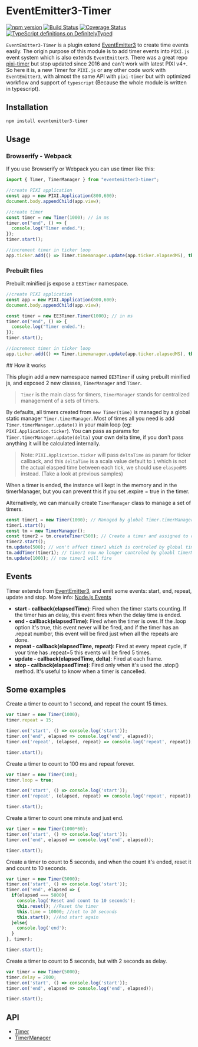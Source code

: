 EventEmitter3-Timer
======================

[![npm version](https://badge.fury.io/js/eventemitter3-timer.svg)](https://badge.fury.io/js/eventemitter3-timer)
[![Build Status](https://travis-ci.org/soimy/eventemitter3-timer.svg?branch=master)](https://travis-ci.org/soimy/eventemitter3-timer)
[![Coverage Status](https://coveralls.io/repos/github/soimy/eventemitter3-timer/badge.svg?branch=master)](https://coveralls.io/github/soimy/eventemitter3-timer?branch=master)
[![TypeScript definitions on DefinitelyTyped](http://definitelytyped.org/badges/standard-flat.svg)](http://definitelytyped.org)

`EventEmitter3-Timer` is a plugin extend [EventEmitter3](https://github.com/primus/eventemitter3) to create time events easily.
The origin purpose of this module is to add timer events into `PIXI.js` event system which is also extends `EventEmitter3`. There was a great repo [pixi-timer](https://github.com/Nazariglez/pixi-timer) but stop updated since 2016 and can't work with latest PIXI v4+. So here it is, a new Timer for `PIXI.js` or any other code work with `EventEmitter3`, with almost the same API with `pixi-timer` but with optimized workflow and support of `typescript` (Because the whole module is written in typescript).

## Installation

```bash
npm install eventemitter3-timer
```

## Usage

### Browserify - Webpack

If you use Browserify or Webpack you can use timer like this:

```ts
import { Timer, TimerManager } from "eventemitter3-timer";

//create PIXI application
const app = new PIXI.Application(800,600);
document.body.appendChild(app.view);

//create timer
const timer = new Timer(1000); // in ms
timer.on("end", () => {
  console.log("Timer ended.");
});
timer.start();

//increment timer in ticker loop
app.ticker.add(() => Timer.timemanager.update(app.ticker.elapsedMS), this);

```

### Prebuilt files

Prebuilt minified js expose a `EE3Timer` namespace.

```js
//create PIXI application
const app = new PIXI.Application(800,600);
document.body.appendChild(app.view);

const timer = new EE3Timer.Timer(1000); // in ms
timer.on("end", () => {
  console.log("Timer ended.");
});
timer.start();

//increment timer in ticker loop
app.ticker.add(() => Timer.timemanager.update(app.ticker.elapsedMS), this);

```

## How it works

This plugin add a new namespace named `EE3Timer` if using prebuilt minified js, and exposed 2 new classes, `TimerManager` and `Timer`.

> `Timer` is the main class for timers,
> `TimerManager` stands for centralized management of a sets of timers.

By defaults, all timers created from `new Timer(time)` is managed by a global static manager `Timer.timerManager`. Most of times all you need is add `Timer.timerManager.update()` in your main loop (eg: `PIXI.Application.ticker`). You can pass as params for `Timer.timerManager.update(delta)` your own delta time, if you don't pass anything it will be calculated internally.

> Note:
> `PIXI.Application.ticker` will pass `deltaTime` as param for ticker callback, and this `deltaTime` is a scala value default to `1` which is not the actual elasped time between each tick, we should use `elaspedMS` instead. (Take a look at previous samples)

When a timer is ended, the instance will kept in the memory and in the timerManager, but you can prevent this if you set .expire = true in the timer.

Alternatively, we can manually create `TimerManager` class to manage a set of timers.

```js
const timer1 = new Timer(1000); // Managed by global Timer.timerManager
timer1.start();
const tm = new TimerManager();
const timer2 = tm.createTimer(500); // Create a timer and assigned to custom TimerManager
timer2.start();
tm.update(500); // won't affect timer1 which is controled by global timerManager
tm.addTimer(timer1); // timer1 now no longer controled by gloabl timerManager
tm.update(1000); // now timer1 will fire

```

## Events

Timer extends from [EventEmitter3](https://github.com/primus/eventemitter3), and emit some events: start, end, repeat, update and stop. More info: [Node.js Events](https://nodejs.org/api/events.html#events_emitter_emit_event_arg1_arg2)

- __start - callback(elapsedTime)__: Fired when the timer starts counting. If the timer has an delay, this event fires when the delay time is ended.
- __end - callback(elapsedTime)__: Fired when the timer is over. If the .loop option it's true, this event never will be fired, and if the timer has an .repeat number, this event will be fired just when all the repeats are done.
- __repeat - callback(elapsedTime, repeat)__: Fired at every repeat cycle, if your time has .repeat=5 this events will be fired 5 times.
- __update - callback(elapsedTime, delta)__: Fired at each frame.
- __stop - callback(elapsedTime)__: Fired only when it's used the .stop() method. It's useful to know when a timer is cancelled.

## Some examples

Create a timer to count to 1 second, and repeat the count 15 times.

```ts
var timer = new Timer(1000);
timer.repeat = 15;

timer.on('start', () => console.log('start'));
timer.on('end', elapsed => console.log('end', elapsed));
timer.on('repeat', (elapsed, repeat) => console.log('repeat', repeat));

timer.start();
```

Create a timer to count to 100 ms and repeat forever.

```js
var timer = new Timer(100);
timer.loop = true;

timer.on('start', () => console.log('start'));
timer.on('repeat', (elapsed, repeat) => console.log('repeat', repeat));

timer.start();
```

Create a timer to count one minute and just end.

```js
var timer = new Timer(1000*60);
timer.on('start', () => console.log('start'));
timer.on('end', elapsed => console.log('end', elapsed));

timer.start();
```

Create a timer to count to 5 seconds, and when the count it's ended, reset it and count to 10 seconds.

```js
var timer = new Timer(5000);
timer.on('start', () => console.log('start'));
timer.on('end', elapsed => {
  if(elapsed === 5000){
    console.log('Reset and count to 10 seconds');
    this.reset(); //Reset the timer
    this.time = 10000; //set to 10 seconds
    this.start(); //And start again
  }else{
    console.log('end');
  }
}, timer);

timer.start();
```

Create a timer to count to 5 seconds, but with 2 seconds as delay.

```js
var timer = new Timer(5000);
timer.delay = 2000;
timer.on('start', () => console.log('start'));
timer.on('end', elapsed => console.log('end', elapsed));

timer.start();
```

## API

- [Timer](https://soimy.github.io/eventemitter3-timer/classes/_timer_.timer.html)
- [TimerManager](https://soimy.github.io/eventemitter3-timer/modules/_timermanager_.timermanager.html)
